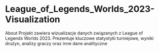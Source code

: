 # League_of_Legends_Worlds_2023-Visualization
About Projekt zawiera wizualizacje danych związanych z League of Legends Worlds 2023. Prezentuje kluczowe statystyki turniejowe, wyniki drużyn, analizy graczy oraz inne dane analityczne
